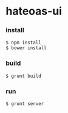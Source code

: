 hateoas-ui
==========


### install
```
$ npm install
$ bower install
```

### build
```
$ grunt build
```

### run
```
$ grunt server
```
